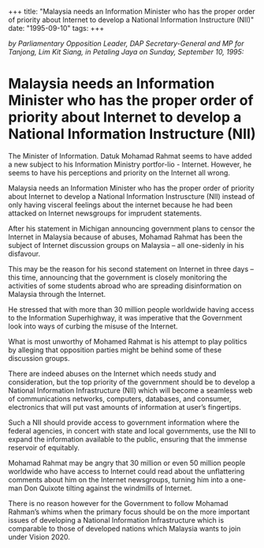 +++ 
title: "Malaysia needs an Information Minister who has the proper order of priority about Internet to develop a National Information Instructure (NII)"
date: "1995-09-10"
tags:
+++

_by Parliamentary Opposition Leader, DAP Secretary-General and MP for Tanjong, Lim Kit Siang, in Petaling Jaya on Sunday, September 10, 1995:_

# Malaysia needs an Information Minister who has the proper order of priority about Internet to develop a National Information Instructure (NII)

The Minister of Information. Datuk Mohamad Rahmat seems to have added a new subject to his Information Ministry portfor-lio  - Internet. However, he seems to have his perceptions and priority on the Internet all wrong.</u>

Malaysia needs an Information Minister who has the proper order of priority about Internet to develop a National Information Instruscture (NII) instead of only having visceral feelings about the internet because he had been attacked on Internet newsgroups for imprudent statements.

After his statement in Michigan announcing government plans to censor the Internet in Malaysia because of abuses, Mohamad Rahmat has been the subject of Internet discussion groups on Malaysia – all one-sidenly in his disfavour.

This may be the reason for his second statement on Internet in three days – this time, announcing that the government is closely monitoring the activities of some students abroad who are spreading disinformation on Malaysia through the Internet.

He stressed that with more than 30 million people worldwide having access to the Information Superhighway, it was imperative that the Government look into ways of curbing the misuse of the Internet.

What is most unworthy of Mohamed Rahmat is his attempt to play politics by alleging that opposition parties might be behind some of these discussion groups.

There are indeed abuses on the Internet which needs study and consideration, but the top priority of the government should be to develop a National Information Infrastructure (NII) which will become a seamless web of communications networks, computers, databases, and consumer, electronics that will put vast amounts of information at user’s fingertips.

Such a NII should provide access to government information where the federal agencies, in concert with state and local governments, use the NII to expand the information available to the public, ensuring that the immense reservoir of equitably.

Mohamad Rahmat may be angry that 30 million or even 50 million people worldwide who have access to Internet could read about the unflattering comments about him on the Internet newsgroups, turning him into a one-man Don Quixote tilting against the windmills of Internet.

There is no reason however for the Government to follow Mohamad Rahman’s whims when the primary focus should be on the more important issues of developing a National Information Infrastructure which is comparable to those of developed nations which Malaysia wants to join under Vision 2020.
 
